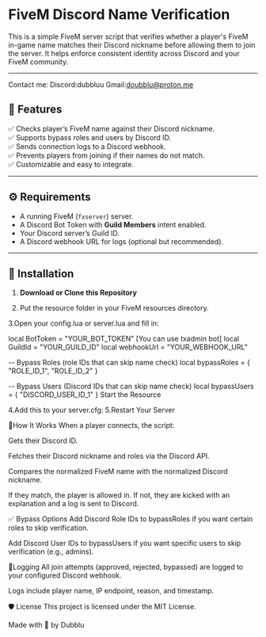 # FiveM Discord Name Verification

This is a simple FiveM server script that verifies whether a player's FiveM in-game name matches their Discord nickname before allowing them to join the server. It helps enforce consistent identity across Discord and your FiveM community.

---
Contact me: 
Discord:dubbluu
Gmail:doubblu@proton.me


## 📌 Features

✅ Checks player’s FiveM name against their Discord nickname.  
✅ Supports bypass roles and users by Discord ID.  
✅ Sends connection logs to a Discord webhook.  
✅ Prevents players from joining if their names do not match.  
✅ Customizable and easy to integrate.

---

## ⚙️ Requirements

- A running FiveM (`fxserver`) server.
- A Discord Bot Token with **Guild Members** intent enabled.
- Your Discord server’s Guild ID.
- A Discord webhook URL for logs (optional but recommended).

---

## 🚀 Installation

1. **Download or Clone this Repository**


2. Put the resource folder in your FiveM resources directory.

3.Open your config.lua or server.lua and fill in:

local BotToken = "YOUR_BOT_TOKEN" [You can use txadmin bot]
local GuildId = "YOUR_GUILD_ID"
local webhookUrl = "YOUR_WEBHOOK_URL"

-- Bypass Roles (role IDs that can skip name check)
local bypassRoles = { "ROLE_ID_1", "ROLE_ID_2" }

-- Bypass Users (Discord IDs that can skip name check)
local bypassUsers = { "DISCORD_USER_ID_1" }
Start the Resource

4.Add this to your server.cfg:
5.Restart Your Server

📝How It Works
When a player connects, the script:

Gets their Discord ID.

Fetches their Discord nickname and roles via the Discord API.

Compares the normalized FiveM name with the normalized Discord nickname.

If they match, the player is allowed in.
If not, they are kicked with an explanation and a log is sent to Discord.

✅ Bypass Options
Add Discord Role IDs to bypassRoles if you want certain roles to skip verification.

Add Discord User IDs to bypassUsers if you want specific users to skip verification (e.g., admins).

📝Logging
All join attempts (approved, rejected, bypassed) are logged to your configured Discord webhook.

Logs include player name, IP endpoint, reason, and timestamp.

🛡️ License
This project is licensed under the MIT License.

Made with 💙 by Dubblu


